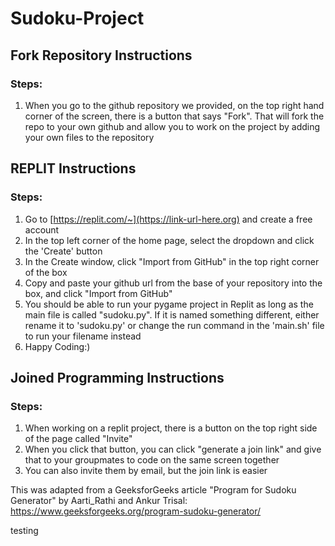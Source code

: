 # Sudoku-Project

## Fork Repository Instructions
### Steps:
1. When you go to the github repository we provided, on the top right hand corner of the screen, there is a button that says "Fork". That will fork the repo to your own github and allow you to work on the project by adding your own files to the repository

## REPLIT Instructions

### Steps:
1. Go to [https://replit.com/~](https://link-url-here.org) and create a free account
2. In the top left corner of the home page, select the dropdown and click the 'Create' button
3. In the Create window, click "Import from GitHub" in the top right corner of the box
4. Copy and paste your github url from the base of your repository into the box, and click "Import from GitHub"
5. You should be able to run your pygame project in Replit as long as the main file is called "sudoku.py". If it is named something different, either rename it to 'sudoku.py' or change the run command in the 'main.sh' file to run your filename instead
6. Happy Coding:)

## Joined Programming Instructions

### Steps:
1. When working on a replit project, there is a button on the top right side of the page called "Invite"
2. When you click that button, you can click "generate a join link" and give that to your groupmates to code on the same screen together
3. You can also invite them by email, but the join link is easier

This was adapted from a GeeksforGeeks article "Program for Sudoku Generator" by Aarti_Rathi and Ankur Trisal: https://www.geeksforgeeks.org/program-sudoku-generator/


testing 
